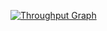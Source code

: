 [![Throughput Graph](https://graphs.waffle.io/cyberfund/cyberfund/throughput.svg)](https://waffle.io/cyberfund/cyberfund/metrics)
